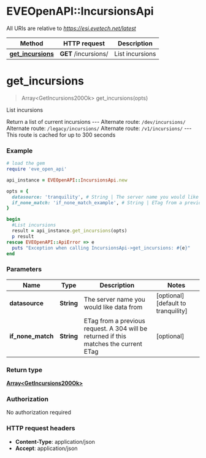 # EVEOpenAPI::IncursionsApi

All URIs are relative to *https://esi.evetech.net/latest*

Method | HTTP request | Description
------------- | ------------- | -------------
[**get_incursions**](IncursionsApi.md#get_incursions) | **GET** /incursions/ | List incursions


# **get_incursions**
> Array&lt;GetIncursions200Ok&gt; get_incursions(opts)

List incursions

Return a list of current incursions  --- Alternate route: `/dev/incursions/`  Alternate route: `/legacy/incursions/`  Alternate route: `/v1/incursions/`  --- This route is cached for up to 300 seconds

### Example
```ruby
# load the gem
require 'eve_open_api'

api_instance = EVEOpenAPI::IncursionsApi.new

opts = { 
  datasource: 'tranquility', # String | The server name you would like data from
  if_none_match: 'if_none_match_example', # String | ETag from a previous request. A 304 will be returned if this matches the current ETag
}

begin
  #List incursions
  result = api_instance.get_incursions(opts)
  p result
rescue EVEOpenAPI::ApiError => e
  puts "Exception when calling IncursionsApi->get_incursions: #{e}"
end
```

### Parameters

Name | Type | Description  | Notes
------------- | ------------- | ------------- | -------------
 **datasource** | **String**| The server name you would like data from | [optional] [default to tranquility]
 **if_none_match** | **String**| ETag from a previous request. A 304 will be returned if this matches the current ETag | [optional] 

### Return type

[**Array&lt;GetIncursions200Ok&gt;**](GetIncursions200Ok.md)

### Authorization

No authorization required

### HTTP request headers

 - **Content-Type**: application/json
 - **Accept**: application/json



